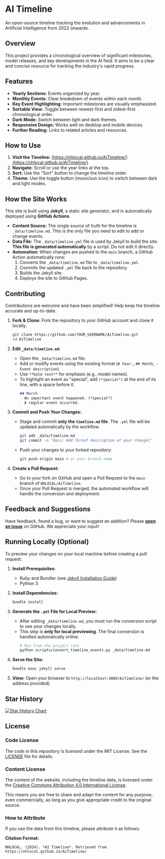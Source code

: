 # AI Timeline

An open-source timeline tracking the evolution and advancements in Artificial Intelligence from 2022 onwards.

## Overview

This project provides a chronological overview of significant milestones, model releases, and key developments in the AI field. It aims to be a clear and concise resource for tracking the industry's rapid progress.

## Features

-   **Yearly Sections:** Events organized by year.
-   **Monthly Events:** Clear breakdown of events within each month.
-   **Key Event Highlighting:** Important milestones are visually emphasized.
-   **Sortable View:** Toggle between newest-first and oldest-first chronological order.
-   **Dark Mode:** Switch between light and dark themes.
-   **Responsive Design:** Works well on desktop and mobile devices.
-   **Further Reading:** Links to related articles and resources.

## How to Use

1.  **Visit the Timeline:** [https://nhlocal.github.io/AiTimeline/](https://nhlocal.github.io/AiTimeline/)
2.  **Navigate:** Scroll or use the year links at the top.
3.  **Sort:** Use the "Sort" button to change the timeline order.
4.  **Theme:** Use the toggle button (moon/sun icon) to switch between dark and light modes.

## How the Site Works

This site is built using **Jekyll**, a static site generator, and is automatically deployed using **GitHub Actions**.

-   **Content Source:** The single source of truth for the timeline is `_data/timeline.md`. This is the only file you need to edit to add or change events.
-   **Data File:** The `_data/timeline.yml` file is used by Jekyll to build the site. **This file is generated automatically** by a script. Do not edit it directly.
-   **Automation:** When changes are pushed to the `main` branch, a GitHub Action automatically runs:
    1.  Converts the `_data/timeline.md` file to `_data/timeline.yml`.
    2.  Commits the updated `.yml` file back to the repository.
    3.  Builds the Jekyll site.
    4.  Deploys the site to GitHub Pages.

## Contributing

Contributions are welcome and have been simplified! Help keep the timeline accurate and up-to-date.

1.  **Fork & Clone:** Fork the repository to your GitHub account and clone it locally.
    ```bash
    git clone https://github.com/YOUR_USERNAME/AiTimeline.git
    cd AiTimeline
    ```

2.  **Edit `_data/timeline.md`:**
    *   Open the `_data/timeline.md` file.
    *   Add or modify events using the existing format (`# Year:`, `## Month`, `- Event description`).
    *   Use `**bold text**` for emphasis (e.g., model names).
    *   To highlight an event as "special", add `(*special*)` at the end of its line, with a space before it.
        ```markdown
        ## March
        - An important event happened. (*special*)
        - A regular event occurred.
        ```

3.  **Commit and Push Your Changes:**
    *   Stage and commit **only the `timeline.md` file**. The `.yml` file will be updated automatically by the workflow.
        ```bash
        git add _data/timeline.md
        git commit -m "docs: Add [brief description of your change]"
        ```
    *   Push your changes to your forked repository:
        ```bash
        git push origin main # or your branch name
        ```

4.  **Create a Pull Request:**
    *   Go to your fork on GitHub and open a Pull Request to the `main` branch of `NHLOCAL/AiTimeline`.
    *   Once your Pull Request is merged, the automated workflow will handle the conversion and deployment.

## Feedback and Suggestions

Have feedback, found a bug, or want to suggest an addition? Please **[open an issue](https://github.com/NHLOCAL/AiTimeline/issues)** on GitHub. We appreciate your input!

## Running Locally (Optional)

To preview your changes on your local machine before creating a pull request:

1.  **Install Prerequisites:**
    *   Ruby and Bundler (see [Jekyll Installation Guide](https://jekyllrb.com/docs/installation/))
    *   Python 3

2.  **Install Dependencies:**
    ```bash
    bundle install
    ```

3.  **Generate the `.yml` File for Local Preview:**
    *   After editing `_data/timeline.md`, you must run the conversion script to see your changes locally.
    *   This step is **only for local previewing**. The final conversion is handled automatically online.
        ```bash
        # Run from the project root
        python scripts/convert_timeline_events.py _data/timeline.md
        ```

4.  **Serve the Site:**
    ```bash
    bundle exec jekyll serve
    ```

5.  **View:** Open your browser to `http://localhost:4000/AiTimeline/` (or the address provided).

## Star History

[![Star History Chart](https://api.star-history.com/svg?repos=NHLOCAL/AiTimeline&type=Date)](https://www.star-history.com/#NHLOCAL/AiTimeline&Date)

## License

### Code License

The code in this repository is licensed under the MIT License. See the [LICENSE](LICENSE) file for details.

### Content License

The content of the website, including the timeline data, is licensed under the [Creative Commons Attribution 4.0 International License](http://creativecommons.org/licenses/by/4.0/).

This means you are free to share and adapt the content for any purpose, even commercially, as long as you give appropriate credit to the original source.

### How to Attribute

If you use the data from this timeline, please attribute it as follows:

**Citation Format:**
```
NHLOCAL. (2024). *AI Timeline*. Retrieved from https://nhlocal.github.io/AiTimeline/
```